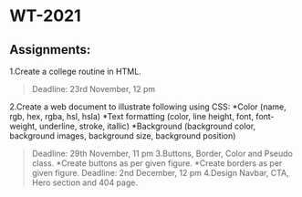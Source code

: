 # WT-2021
## Assignments:
1.Create a college routine in HTML.
>Deadline: 23rd November, 12 pm

2.Create a web document to illustrate following using CSS:
*Color (name, rgb, hex, rgba, hsl, hsla)
*Text formatting (color, line height, font, font-weight, underline, stroke, itallic)
*Background (background color, background images, background size, background position)
>Deadline: 29th November, 11 pm
3.Buttons, Border, Color and Pseudo class.
*Create buttons as per given figure.
*Create borders as per given figure.
>Deadline: 2nd December, 12 pm
4.Design Navbar, CTA, Hero section and 404 page.